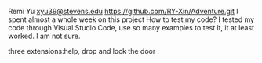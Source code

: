 Remi Yu xyu39@stevens.edu
https://github.com/RY-Xin/Adventure.git
I spent almost a whole week on this project
How to test my code? I tested my code through Visual Studio Code, use so many examples to test it, it at least worked.
I am not sure.

three extensions:help, drop and lock the door
